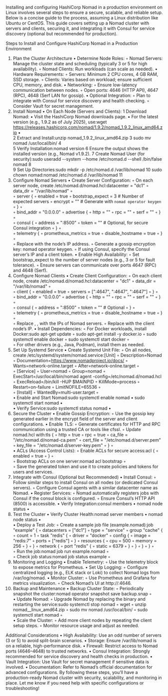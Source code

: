 Installing and configuring HashiCorp Nomad in a production environment on Linux involves several steps to ensure a secure, scalable, and reliable setup. Below is a concise guide to the process, assuming a Linux distribution like Ubuntu or CentOS. This guide covers setting up a Nomad cluster with servers and clients, securing it, and integrating it with Consul for service discovery (optional but recommended for production).

Steps to Install and Configure HashiCorp Nomad in a Production Environment
1. Plan the Cluster Architecture
	•	Determine Node Roles:
	◦	Nomad Servers: Manage the cluster state and scheduling (typically 3 or 5 for high availability).
	◦	Nomad Clients: Run workloads (can scale as needed).
	•	Hardware Requirements:
	◦	Servers: Minimum 2 CPU cores, 4 GB RAM, SSD storage.
	◦	Clients: Varies based on workload; ensure sufficient CPU, memory, and disk.
	•	Networking:
	◦	Ensure low-latency communication between nodes.
	◦	Open ports: 4646 (HTTP API), 4647 (RPC), 4648 (Serf LAN for gossip).
	•	Optional Integration:
	◦	Plan to integrate with Consul for service discovery and health checking.
	◦	Consider Vault for secret management.
2. Install Nomad
	•	On Each Node (Servers and Clients):
	1	Download Nomad:
	▪	Visit the HashiCorp Nomad downloads page.
	▪	For the latest version (e.g., 1.9.2 as of July 2025), use:wget https://releases.hashicorp.com/nomad/1.9.2/nomad_1.9.2_linux_amd64.zip
	▪	
	2	Extract and Install:unzip nomad_1.9.2_linux_amd64.zip
	3	sudo mv nomad /usr/local/bin/
	4	
	5	Verify Installation:nomad version
	6	Ensure the output shows the installed version (e.g., Nomad v1.9.2).
	7	Create Nomad User (for security):sudo useradd --system --home /etc/nomad.d --shell /bin/false nomad
	8	
	9	Set Up Directories:sudo mkdir -p /etc/nomad.d /var/lib/nomad
	10	sudo chown nomad:nomad /etc/nomad.d /var/lib/nomad
	11	
3. Configure Nomad Servers
	•	Create Server Configuration:
	◦	On each server node, create /etc/nomad.d/nomad.hcl:datacenter = "dc1"
	◦	data_dir   = "/var/lib/nomad"
	◦	
	◦	server {
	◦	  enabled          = true
	◦	  bootstrap_expect = 3 # Number of expected servers
	◦	  encrypt          = "" # Generate with `nomad operator keygen`
	◦	}
	◦	
	◦	bind_addr = "0.0.0.0"
	◦	advertise {
	◦	  http = ""
	◦	  rpc  = ""
	◦	  serf = ""
	◦	}
	◦	
	◦	consul {
	◦	  address = ":8500"
	◦	  token   = "" # Optional, for secure Consul integration
	◦	}
	◦	
	◦	telemetry {
	◦	  prometheus_metrics = true
	◦	  disable_hostname   = true
	◦	}
	◦	
	◦	Replace with the node’s IP address.
	◦	Generate a gossip encryption key: nomad operator keygen.
	◦	If using Consul, specify the Consul server’s IP and a client token.
	•	Enable High Availability:
	◦	Set bootstrap_expect to the number of server nodes (e.g., 3 or 5 for fault tolerance).
	◦	Ensure servers can communicate over ports 4647 (RPC) and 4648 (Serf).
4. Configure Nomad Clients
	•	Create Client Configuration:
	◦	On each client node, create /etc/nomad.d/nomad.hcl:datacenter = "dc1"
	◦	data_dir   = "/var/lib/nomad"
	◦	
	◦	client {
	◦	  enabled = true
	◦	  servers = [":4647", ":4647", ":4647"]
	◦	}
	◦	
	◦	bind_addr = "0.0.0.0"
	◦	advertise {
	◦	  http = ""
	◦	  rpc  = ""
	◦	  serf = ""
	◦	}
	◦	
	◦	consul {
	◦	  address = ":8500"
	◦	  token   = "" # Optional
	◦	}
	◦	
	◦	telemetry {
	◦	  prometheus_metrics = true
	◦	  disable_hostname   = true
	◦	}
	◦	
	◦	Replace , , with the IPs of Nomad servers.
	◦	Replace with the client node’s IP.
	•	Install Dependencies:
	◦	For Docker workloads, install Docker:sudo apt-get update
	◦	sudo apt-get install -y docker.io
	◦	sudo systemctl enable docker
	◦	sudo systemctl start docker
	◦	
	◦	For other drivers (e.g., Java, Podman), install them as needed.
5. Set Up Systemd Service
	•	Create Systemd Unit File:
	◦	On all nodes, create /etc/systemd/system/nomad.service:[Unit]
	◦	Description=Nomad
	◦	Documentation=https://www.nomadproject.io/docs/
	◦	Wants=network-online.target
	◦	After=network-online.target
	◦	
	◦	[Service]
	◦	User=nomad
	◦	Group=nomad
	◦	ExecStart=/usr/local/bin/nomad agent -config=/etc/nomad.d/nomad.hcl
	◦	ExecReload=/bin/kill -HUP $MAINPID
	◦	KillMode=process
	◦	Restart=on-failure
	◦	LimitNOFILE=65536
	◦	
	◦	[Install]
	◦	WantedBy=multi-user.target
	◦	
	•	Enable and Start Nomad:sudo systemctl enable nomad
	•	sudo systemctl start nomad
	•	
	•	Verify Service:sudo systemctl status nomad
	•	
6. Secure the Cluster
	•	Enable Gossip Encryption:
	◦	Use the gossip key generated earlier in the encrypt field of the server and client configurations.
	•	Enable TLS:
	◦	Generate certificates for HTTP and RPC communication using a trusted CA or tools like cfssl.
	◦	Update nomad.hcl with:tls {
	◦	  http = true
	◦	  rpc  = true
	◦	  ca_file   = "/etc/nomad.d/nomad-ca.pem"
	◦	  cert_file = "/etc/nomad.d/server.pem"
	◦	  key_file  = "/etc/nomad.d/server-key.pem"
	◦	}
	◦	
	•	ACLs (Access Control Lists):
	◦	Enable ACLs for secure access:acl {
	◦	  enabled = true
	◦	}
	◦	
	◦	Bootstrap ACLs on one server:nomad acl bootstrap
	◦	
	◦	Save the generated token and use it to create policies and tokens for users and services.
7. Integrate with Consul (Optional but Recommended)
	•	Install Consul:
	◦	Follow similar steps to install Consul on all nodes (or dedicated Consul servers).
	◦	Configure Consul agents with a similar datacenter name as Nomad.
	•	Register Services:
	◦	Nomad automatically registers jobs with Consul if the consul block is configured.
	◦	Ensure Consul’s HTTP API (8500) is accessible.
	•	Verify Integration:consul members
	•	nomad node status
	•	
8. Test the Cluster
	•	Verify Cluster Health:nomad server members
	•	nomad node status
	•	
	•	Deploy a Test Job:
	◦	Create a sample job file (example.nomad):job "example" {
	◦	  datacenters = ["dc1"]
	◦	  type = "service"
	◦	  group "cache" {
	◦	    count = 1
	◦	    task "redis" {
	◦	      driver = "docker"
	◦	      config {
	◦	        image = "redis:7"
	◦	        ports = ["redis"]
	◦	      }
	◦	      resources {
	◦	        cpu    = 500
	◦	        memory = 256
	◦	      }
	◦	    }
	◦	    network {
	◦	      port "redis" {
	◦	        static = 6379
	◦	      }
	◦	    }
	◦	  }
	◦	}
	◦	
	◦	Run the job:nomad job run example.nomad
	◦	
	◦	Check job status:nomad job status example
	◦	
9. Monitoring and Logging
	•	Enable Telemetry:
	◦	Use the telemetry block to expose metrics for Prometheus.
	•	Set Up Logging:
	◦	Configure centralized logging (e.g., ELK stack or Loki) to collect Nomad logs from /var/log/nomad.
	•	Monitor Cluster:
	◦	Use Prometheus and Grafana for metrics visualization.
	◦	Check Nomad’s UI at http://:4646.
10. Backup and Maintenance
	•	Backup Cluster State:
	◦	Periodically snapshot the cluster:nomad operator snapshot save backup.snap
	◦	
	•	Update Nomad:
	◦	Upgrade Nomad by replacing the binary and restarting the service:sudo systemctl stop nomad
	◦	wget 
	◦	unzip nomad__linux_amd64.zip
	◦	sudo mv nomad /usr/local/bin/
	◦	sudo systemctl start nomad
	◦	
	•	Scale the Cluster:
	◦	Add more client nodes by repeating the client setup steps.
	◦	Monitor resource usage and adjust as needed.

Additional Considerations
	•	High Availability: Use an odd number of servers (3 or 5) to avoid split-brain scenarios.
	•	Storage: Ensure /var/lib/nomad is on a reliable, high-performance disk.
	•	Firewall: Restrict access to Nomad ports (4646–4648) to trusted networks.
	•	Consul Integration: Strongly recommended for service discovery and health checks in production.
	•	Vault Integration: Use Vault for secret management if sensitive data is involved.
	•	Documentation: Refer to Nomad’s official documentation for advanced configurations.
By following these steps, you’ll have a production-ready Nomad cluster with security, scalability, and monitoring in place. Let me know if you need help with specific configurations or troubleshooting!
